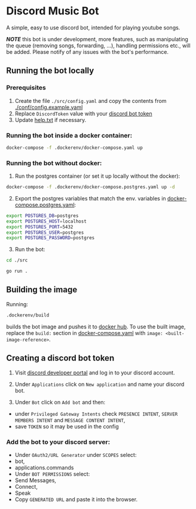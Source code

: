 # Discord Music Bot

A simple, easy to use discord bot, intended for playing youtube songs.

**_NOTE_** this bot is under development, more features, such as manipulating the queue
(removing songs, forwarding, ...), handling permissions etc., will be added.
Please notify of any issues with the bot's performance.

## Running the bot locally

### Prerequisites

1. Create the file `./src/config.yaml` and copy the contents from [./conf/config.example.yaml](./conf/config.example.yaml)
2. Replace `DiscordToken` value with your [discord bot token](#creating-a-discord-bot-token)
3. Update [help.txt](./conf/help.txt) if necessary.

### Running the bot inside a docker container:

```bash
docker-compose -f .dockerenv/docker-compose.yaml up
```

### Running the bot without docker:

1. Run the postgres container (or set it up locally without the docker):

```bash
docker-compose -f .dockerenv/docker-compose.postgres.yaml up -d
```

2. Export the postgres variables that match the env. variables in [docker-compose.postgres.yaml](./.dockerenv/docker-compose.postgres.yaml):

```bash
export POSTGRES_DB=postgres
export POSTGRES_HOST=localhost
export POSTGRES_PORT=5432
export POSTGRES_USER=postgres
export POSTGRES_PASSWORD=postgres
```

3. Run the bot:

```bash
cd ./src

go run .
```

## Building the image

Running:

```bash
.dockerenv/build
```

builds the bot image and pushes it to [docker hub](https://hub.docker.com/).
To use the built image, replace the `build:` section in [docker-compose.yaml](./.dockerenv/docker-compose.yaml)
with `image: <built-image-reference>`.

## Creating a discord bot token

1. Visit [discord developer portal](https://discord.com/developers) and log in to your discord account.

2. Under `Applications` click on `New application` and name your discord bot.

3. Under `Bot` click on `Add bot` and then:

- under `Privileged Gateway Intents` check `PRESENCE INTENT`, `SERVER MEMBERS INTENT` and `MESSAGE CONTENT INTENT`,
- save `TOKEN` so it may be used in the config

### Add the bot to your discord server:

- Under `OAuth2/URL Generator` under `SCOPES` select:
- bot,
- applications.commands
- Under `BOT PERMISSIONS` select:
- Send Messages,
- Connect,
- Speak
- Copy `GENERATED URL` and paste it into the browser.
